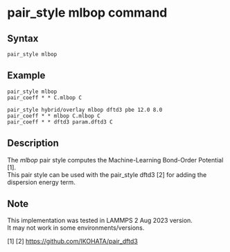 # pair_style mlbop command

## Syntax
```
pair_style mlbop
```

## Example
```
pair_style mlbop
pair_coeff * * C.mlbop C 

pair_style hybrid/overlay mlbop dftd3 pbe 12.0 8.0  
pair_coeff * * mlbop C.mlbop C 
pair_coeff * * dftd3 param.dftd3 C
```

## Description 

The _mlbop_ pair style computes the Machine-Learning Bond-Order Potential [1].  
This pair style can be used with the pair_style dftd3 [2] for adding the dispersion energy term.

## Note
This implementation was tested in LAMMPS 2 Aug 2023 version.  
It may not work in some environments/versions.  

[1]
[2] https://github.com/IKOHATA/pair_dftd3
